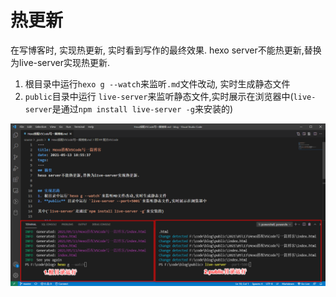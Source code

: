 # 热更新

在写博客时, 实现热更新, 实时看到写作的最终效果. hexo server不能热更新,替换为live-server实现热更新.

1. 根目录中运行`hexo g --watch`来监听`.md`文件改动, 实时生成静态文件
2. `public`目录中运行 `live-server`来监听静态文件,实时展示在浏览器中(`live-server`是通过`npm install live-server -g`来安装的)

![](./hexo_热更新/1.png)
